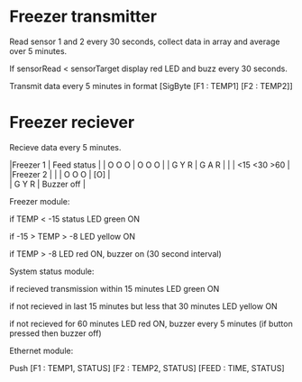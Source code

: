 Freezer transmitter
===

Read sensor 1 and 2 every 30 seconds, collect data in array and average over 5 minutes.

If sensorRead < sensorTarget display red LED and buzz every 30 seconds.

Transmit data every 5 minutes in format [SigByte [F1 : TEMP1] [F2 : TEMP2]]


Freezer reciever
===

Recieve data every 5 minutes.

|Freezer 1 |  Feed status   |
| O O O    |  O    O    O   |
| G Y R    |  G    A    R   |
|          | <15  <30   >60 | 
|Freezer 2 |                |
| O O O    |      [O]       |    
| G Y R    |  Buzzer off    |


Freezer module:

if TEMP < -15 status LED green ON

if  -15 > TEMP > -8 LED yellow ON

if TEMP > -8 LED red ON, buzzer on (30 second interval)


System status module:

if recieved transmission within 15 minutes LED green ON

if not recieved in last 15 minutes but less that 30 minutes LED yellow ON

if not recieved for 60 minutes LED red ON, buzzer every 5 minutes (if button pressed then buzzer off)


Ethernet module:

Push [F1 : TEMP1, STATUS] [F2 : TEMP2, STATUS] [FEED : TIME, STATUS]
